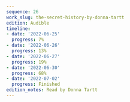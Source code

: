 ```yaml
---
sequence: 26
work_slug: the-secret-history-by-donna-tartt
edition: Audible
timeline:
- date: '2022-06-25'
  progress: 7%
- date: '2022-06-26'
  progress: 13%
- date: '2022-06-27'
  progress: 19%
- date: '2022-06-30'
  progress: 68%
- date: '2022-07-02'
  progress: Finished
edition_notes: Read by Donna Tartt
---
```


